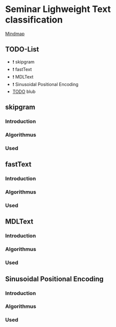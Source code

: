 # Seminar Lighweight Text classification
   [TODO]: [:heavy_exclamation_mark:]
   [DONE]: :heavy_check_mark:
   [PENDING]: :grey_question:


[Mindmap](https://www.mindmeister.com/2089883874)
## TODO-List
 - :heavy_exclamation_mark: skipgram
 - :heavy_exclamation_mark: fastText
 - :heavy_exclamation_mark: MDLText
 - :heavy_exclamation_mark: Sinusoidal Positional Encoding
 - [TODO] blub

## skipgram
### Introduction
### Algorithmus
### Used

## fastText
### Introduction
### Algorithmus
### Used

## MDLText
### Introduction
### Algorithmus
### Used

## Sinusoidal Positional Encoding
### Introduction
### Algorithmus
### Used
